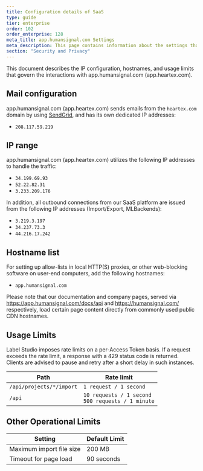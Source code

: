 ```yaml
---
title: Configuration details of SaaS
type: guide
tier: enterprise
order: 102
order_enterprise: 128
meta_title: app.humansignal.com Settings
meta_description: This page contains information about the settings that are used on app.humansignal.com, available to HumanSignal SaaS customers.
section: "Security and Privacy"
---
```


This document describes the IP configuration, hostnames, and usage limits that govern the interactions with app.humansignal.com (app.heartex.com).

## Mail configuration

app.humansignal.com (app.heartex.com) sends emails from the `heartex.com` domain by using [SendGrid](https://sendgrid.com/), and has its own dedicated IP addresses:

- `208.117.59.219`

## IP range

app.humansignal.com (app.heartex.com) utilizes the following IP addresses to handle the traffic:

- `34.199.69.93`
- `52.22.82.31`
- `3.233.209.176`

In addition, all outbound connections from our SaaS platform are issued from the following IP addresses (Import/Export, MLBackends):

- `3.219.3.197`
- `34.237.73.3`
- `44.216.17.242`

## Hostname list

For setting up allow-lists in local HTTP(S) proxies, or other web-blocking software on user-end computers, add the following hostnames:

- `app.humansignal.com`

Please note that our documentation and company pages, served via https://app.humansignal.com/docs/api and https://humansignal.com/ respectively, load certain page content directly from commonly used public CDN hostnames.

## Usage Limits

Label Studio imposes rate limits on a per-Access Token basis. If a request exceeds the rate limit, a response with a 429 status code is returned. Clients are advised to pause and retry after a short delay in such instances.

| Path                     | Rate limit                                             |
|--------------------------|--------------------------------------------------------|
| `/api/projects/*/import` | `1 request / 1 second`                                 |
| `/api`                   | `10 requests / 1 second`<br/>`500 requests / 1 minute` |

## Other Operational Limits

| Setting                  | Default Limit |
|--------------------------|---------------|
| Maximum import file size | 200 MB        |
| Timeout for page load    | 90 seconds    |

